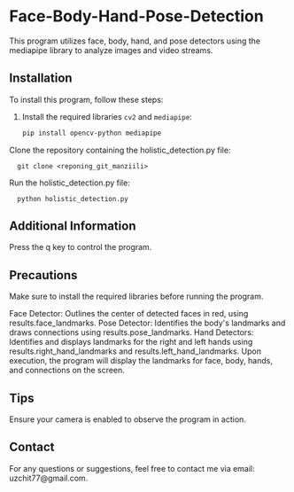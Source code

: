 # Face-Body-Hand-Pose-Detection

This program utilizes face, body, hand, and pose detectors using the mediapipe library to analyze images and video streams.


## Installation

To install this program, follow these steps:

1. Install the required libraries `cv2` and `mediapipe`:
   ```bash
   pip install opencv-python mediapipe
   
  Clone the repository containing the holistic_detection.py file:
  
      git clone <reponing_git_manziili>
  Run the holistic_detection.py file:
  
      python holistic_detection.py
      
<h2>Additional Information</h2>
  Press the q key to control the program.

<h2>Precautions</h2>
  Make sure to install the required libraries before running the program.

  Face Detector: Outlines the center of detected faces in red, using results.face_landmarks.
  Pose Detector: Identifies the body's landmarks and draws connections using results.pose_landmarks.
  Hand Detectors: Identifies and displays landmarks for the right and left hands using results.right_hand_landmarks     and results.left_hand_landmarks.
  Upon execution, the program will display the landmarks for face, body, hands, and connections on the screen.

<h2>Tips</h2>
  Ensure your camera is enabled to observe the program in action.

<h2>Contact</h2>
  For any questions or suggestions, feel free to contact me via email: uzchit77@gmail.com.
